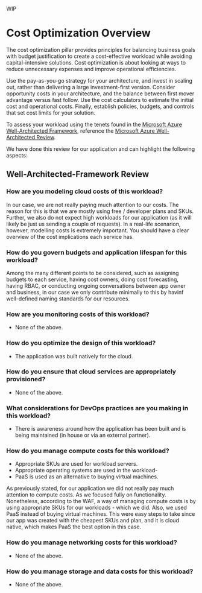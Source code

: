 WIP

# Cost Optimization Overview

The cost optimization pillar provides principles for balancing business goals with budget justification to create a cost-effective workload while avoiding capital-intensive solutions. Cost optimization is about looking at ways to reduce unnecessary expenses and improve operational efficiencies.

Use the pay-as-you-go strategy for your architecture, and invest in scaling out, rather than delivering a large investment-first version. Consider opportunity costs in your architecture, and the balance between first mover advantage versus fast follow. Use the cost calculators to estimate the initial cost and operational costs. Finally, establish policies, budgets, and controls that set cost limits for your solution.

To assess your workload using the tenets found in the [Microsoft Azure Well-Architected Framework](https://learn.microsoft.com/en-us/azure/architecture/framework/), reference the [Microsoft Azure Well-Architected Review](https://learn.microsoft.com/en-us/assessments/?id=azure-architecture-review&mode=pre-assessment).

We have done this review for our application and can highlight the following aspects:

## Well-Architected-Framework Review 

### How are you modeling cloud costs of this workload?

In our case, we are not really paying much attention to our costs. The reason for this is that we are mostly using free / developer plans and SKUs. Further, we also do not expect high workloads for our application (as it will likely be just us sending a couple of requests). In a real-life scenarion, however, modelling costs is extremely important. You should have a clear overview of the cost implications each service has. 

### How do you govern budgets and application lifespan for this workload?

Among the many different points to be considered, such as assigning budgets to each service, having cost owners, doing cost forecasting, having RBAC, or  conducting ongoing conversations between app owner and business, in our case we only contribute minimally to this by havinf well-defined naming standards for our resources. 

### How are you monitoring costs of this workload?

- None of the above.

### How do you optimize the design of this workload?

- The application was built natively for the cloud.

### How do you ensure that cloud services are appropriately provisioned?

- None of the above.

### What considerations for DevOps practices are you making in this workload?

- There is awareness around how the application has been built and is being maintained (in house or via an external partner).

### How do you manage compute costs for this workload?

- Appropriate SKUs are used for workload servers.
- Appropriate operating systems are used in the workload-
- PaaS is used as an alternative to buying virtual machines.

As previously stated, for our application we did not really pay much attention to compute costs. As we focused fully on functionality. Nonetheless, according to the WAF, a way of managing compute costs is by using appropriate SKUs for our workloads - which we did. Also, we used PaaS instead of buying virtual machines. This were easy steps to take since our app was created with the cheapest SKUs and plan, and it is cloud native, which makes PaaS the best option in this case.

### How do you manage networking costs for this workload?
- None of the above.

### How do you manage storage and data costs for this workload?
- None of the above.


